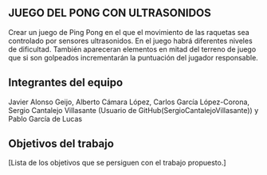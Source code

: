 ## **JUEGO DEL PONG CON ULTRASONIDOS**


Crear un juego de Ping Pong en el que el movimiento de las raquetas sea controlado por sensores ultrasonidos.
En el juego habrá diferentes niveles de dificultad.
También apareceran elementos en mitad del terreno de juego que si son golpeados incrementarán la puntuación del jugador responsable.

## Integrantes del equipo

Javier Alonso Geijo,
Alberto Cámara López,
Carlos García López-Corona,
Sergio Cantalejo Villasante (Usuario de GitHub(SergioCantalejoVillasante)) y 
Pablo García de Lucas

## Objetivos del trabajo

[Lista de los objetivos que se persiguen con el trabajo propuesto.]
 
